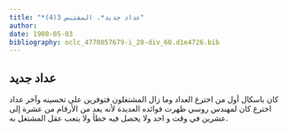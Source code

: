 ```yaml
---
title: "*عداد جديد*. المقتبس 3(4)"
author: 
date: 1908-05-03
bibliography: oclc_4770057679-i_28-div_60.d1e4726.bib
---
```




##  عداد جديد 


 كان باسكال أول من اخترع العداد وما زال المشتغلون فتوفرين على تحسينه وآخر عداد اخترع كان لمهندس روسي ظهرت فوائده العديدة لأنه يعد من الأرقام من  عشرة  إلى  عشرين  في وقت و  احد  ولا يحصل فيه خطأ ولا يتعب عقل المشتغل به. 
